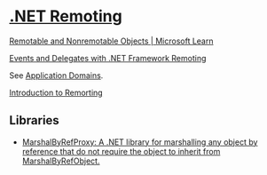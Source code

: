 # [.NET Remoting](https://learn.microsoft.com/en-us/previous-versions/dotnet/netframework-4.0/72x4h507(v=vs.100))
[Remotable and Nonremotable Objects | Microsoft Learn](https://learn.microsoft.com/en-us/previous-versions/dotnet/netframework-4.0/h8f0y3fc(v=vs.100)?redirectedfrom=MSDN)

[Events and Delegates with .NET Framework Remoting](https://web.archive.org/web/20090608003539/http://msdn.microsoft.com/en-us/library/ms172343(vs.80).aspx)

See [Application Domains](Application%20Domains.md).

[Introduction to Remorting](http://www.diranieh.com/NETRemoting/Introduction.htm)

## Libraries
- [MarshalByRefProxy: A .NET library for marshalling any object by reference that do not require the object to inherit from MarshalByRefObject.](https://github.com/Chaoses-Ib/MarshalByRefProxy)
